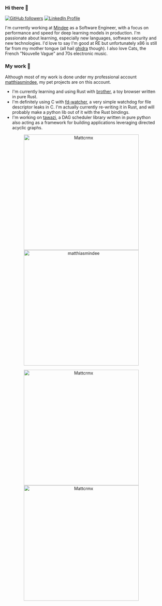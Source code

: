 ### Hi there 👋
[![GitHub followers](https://img.shields.io/github/followers/Mattcrmx?label=Follow&style=social)](https://github.com/Mattcrmx)
[![LinkedIn Profile](https://img.shields.io/badge/linkedin-%230077B5.svg?style=flat&logo=linkedin&logoColor=white)](https://www.linkedin.com/in/matthias-cremieux-4b1222153/)

I'm currently working at [Mindee](https://www.mindee.com/) as a Software Engineer, with a focus on performance and speed for deep learning models in production. I'm passionate about learning, especially new languages, software security and new technologies. I'd love to say I'm good at RE but unfortunately x86 is still far from my mother tongue (all hail [ghidra](https://github.com/NationalSecurityAgency/ghidra) though). I also love Cats, the French "Nouvelle Vague" and 70s electronic music.

### My work 🛀
Although most of my work is done under my professional account [matthiasmindee](https://github.com/matthiasmindee), my pet projects are on this account.

- I'm currently learning and using Rust with [brother](https://github.com/Mattcrmx/brother), a toy browser written in pure Rust.
- I'm definitely using C with [fd-watcher](https://github.com/Mattcrmx/fd-watcher), a very simple watchdog for file descriptor leaks in C. I'm actually currently re-writing it in Rust, and will probably make a python lib out of it with the Rust bindings.
- I'm working on [tawazi](https://github.com/mindee/tawazi), a DAG scheduler library written in pure python also acting as a framework for building applications leveraging directed acyclic graphs.


<p align="center">
<a href="https://github.com/Mattcrmx">
<img align="center" src="https://github-readme-stats.vercel.app/api?username=Mattcrmx&custom_title=My%20Personal%20GitHub%20Stats&include_all_commits=True&count_private=true&show_icons=true&locale=en&theme=dark&layout=compac" width="380" alt="Mattcrmx" />  
</a>
<a href="https://github.com/matthiasmindee">
<img align="center" src="https://github-readme-stats.vercel.app/api?username=matthiasmindee&custom_title=My%20Work%20GitHub%20Stats&include_all_commits=True&count_private=true&show_icons=true&locale=en&theme=dark&layout=compact" width="380" alt="matthiasmindee" />  
</a>
</p>

<p align="center">
<a href="https://github.com/Mattcrmx">
<img align="center" src="https://github-readme-stats.vercel.app/api/top-langs/?username=Mattcrmx&hide=jupyter%20notebook&exclude_repo=MattCrmx.github.io&layout=compact" width="380" alt="Mattcrmx" />
</a>
<a href="https://www.root-me.org/xcrm?lang=fr">
<img align="center" src="https://i.ibb.co/FgcWHQy/badge.png" width="380" alt="Mattcrmx" />
</a>
</p>


